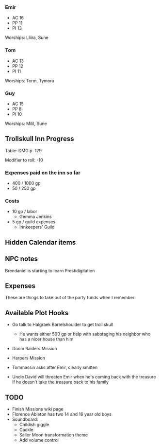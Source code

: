 <script type="module">
    import {init} from "/js/dragon_heist/gm_notes.js";
    init();
</script>

### Emir

* AC 16
* PP 11
* PI 13

Worships: Lliira, Sune

### Tom

* AC 13
* PP 12
* PI 11

Worships: Torm, Tymora

### Guy
* AC 15
* PP 8
* PI 10

Worships: Milil, Sune

## Trollskull Inn Progress

Table: DMG p. 129

Modifier to roll: -10

### Expenses paid on the inn so far

* 400 / 1000 gp
* 50 / 250 gp

### Costs

* 10 gp / labor
  * Gemma Jenkins
* 5 gp / guild expenses
  * Innkeepers' Guild

## Hidden Calendar items

## NPC notes

Brendaniel is starting to learn Prestidigitation

## Expenses

These are things to take out of the party funds when I remember:

## Available Plot Hooks

* Go talk to Halgraek Barrelshoulder to get troll skull
  * He wants either 500 gp or help with sabotaging his neighbor who has a nicer house than him
* Doom Raiders Mission
* Harpers Mission
* Tommassin asks after Emir, clearly smitten

* Uncle David will threaten Emir when he's coming back with the treasure if he doesn't take the treasure back to his family

## TODO

* Finish Missions wiki page
* Florence Ableton has two 14 and 16 year old boys
* Soundboard:
  * Childish giggle
  * Cackle
  * Sailor Moon transformation theme
  * Add volume control